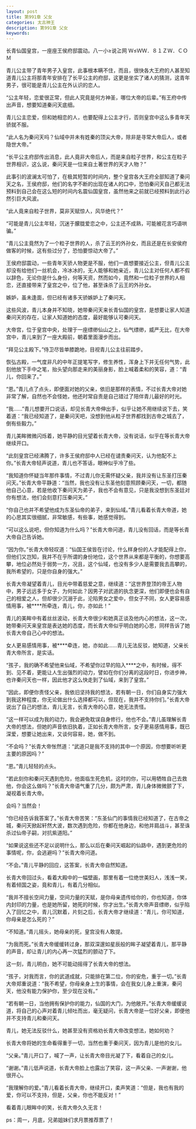 ```yaml
---
layout: post
title: 第991章 父女
categories: 太古神王
description: 第991章 父女
keywords:
---
```


长青仙国皇宫，一座座王侯府邸震动。八一小≥说≧网  Ｗ≤ＷＷ．８１ＺＷ．ＣＯＭ

青儿公主带了青年男子入皇宫，此事根本瞒不住，而且，很快各大王府的人甚至知道青儿公主将那青年安排在了长平公主的府邸，这更是坐实了诸人的猜测，这青年男子，很可能是青儿公主在外认识的恋人。

“公主年轻，恋爱很正常，但此人究竟是何方神圣，哪位大帝的后辈。”有王府中传出声音，想要知道秦问天底细。

青儿公主恋爱，但和她相恋的人，也要配得上公主才行，否则皇宫中这么多青年天骄就不服。

“此人名为秦问天吗？仙域中并未有姓秦的顶尖大帝，除非是寻常大帝后人，或者隐世大帝。”

“长平公主府邸传出消息，此人竟非大帝后人，而是来自粒子世界，和公主在粒子世界相识，这么说，秦问天是一位来自土著世界的天才人物？”

此事引的波澜太可怕了，在极其短暂的时间内，整个皇宫各大王府全部知道了秦问天之名，王侯府邸，他们的名字不断的出现在诸人的口中，恐怕秦问天自己都无法预料到自己会在这么短的时间内名震仙国皇宫，虽然他来之前就已经预料到此行必然引巨大风波。

“此人竟来自粒子世界，莫非天赋惊人，风华绝代？”

“可能是青儿公主年轻，沉迷于朦胧爱恋之中，公主还不成熟，可能被花言巧语哄骗。”

“青儿公主竟然为了一个粒子世界的人，杀了云王的外孙女，而且还是在长安侯府做客的时候，这有些过分了，恐怕要惊动大帝了。”

王侯府邸震动，一些青年天骄人物更是不服，他们一直想要接近公主，但青儿公主却没有给他们一丝机会，冷冰冰的，无人能够和她亲近，青儿公主对任何人都不假以辞色，无论你是什么身份，何等天资，然而如今，竟然和一位粒子世界的人相恋，还直接带来了皇宫之中，位了他，甚至诛杀了云王的外孙女。

嫉妒，虽未逢面，但已经有诸多天骄嫉妒上了秦问天。

这些风波，青儿本身并不知晓，她带秦问天来长青仙国的皇宫，是想要让家人知道秦问天的存在，让家人知道她的态度，最好能够认可秦问天。

大帝宫，位于皇宫中央，处理于一座缥缈仙山之上，仙气缥缈，威严无比，在大帝宫中，青儿来到了一座大殿前，朝着里面漫步而出。

“拜见公主殿下。”侍卫尽皆单膝跪地，目视青儿公主往前踏步。

恢弘古殿，一气度非凡的中年正提笔写字，修生养性，浑身上下并无任何气势，此刻他放下手中之笔，抬头望向那走来的美丽身影，脸上喊着柔和的笑容，道：“青儿，你回来了。”

“恩。”青儿点了点头，即便面对她的父亲，依旧是那样的表情，不过长青大帝对她非常了解，自然也不会怪她，他还时常自责是自己错过了陪伴青儿最好的时光。

“我……”青儿想要开口说话，却见长青大帝伸出手，似乎让她不用继续说下去，笑着道：“我已经知道了，是秦问天吧，没想到他从粒子世界都找到古帝之城去了，倒有些毅力。”

青儿美眸微微闪烁着，她平静的目光望着长青大帝，没有说话，似乎在等长青大帝继续开口。

“此刻皇宫已经沸腾了，许多王侯府邸中人已经在谴责秦问天，认为他配不上你。”长青大帝轻声说道，青儿也不答话，眼神似乎冷了些。

“我知道你怀疑当年那件事情，不过青儿你无需怀疑父亲，我并没有让东圣打压秦问天。”长青大帝平静道：“当然，我也没有让东圣他刻意照顾秦问天，一切，都随他自己心意，若是他收下秦问天为弟子，我也不会有意见，只是我没想到东圣廷对你有想法，他们会刻意打压秦问天。”

“你自己也并不希望他成为东圣仙帝的弟子，来到仙域。”青儿看着长青大帝道，她的心思其实很细腻，非常敏感，有些事，她感觉得到。

“可以这么说吧，但你知道为什么吗？”长青大帝问道，青儿没有回话，而是等长青大帝自己告诉她。

“因为你。”长青大帝轻叹道：“仙国王侯皆在讨论，什么样身份的人才能配得上你，但他们又岂知，我并不在乎所谓的身份地位，这个世界从来都是平衡的，你想要高攀，地位必然处于弱势一方，况且，这个仙域，也没有多少人是需要我去高攀的，我所希望的，只是你自身的强大。”

长青大帝凝望着青儿，目光中带着慈爱之意，继续道：“这世界登顶的帝王人物中，男子远远多于女子，为何如此？因男子对武道的执念更深，他们即便也会有自己的相爱之人，但却很少沉溺于此，沦陷男女之爱中，但女子不同，女人更容易感情用事，被****所牵连，青儿，你，亦如此！”

青儿的美眸中有着丝丝波动，长青大帝很少和她真正谈及他内心的想法，这一次，她带秦问天来皇宫是表达她的态度，而长青大帝似乎明白她的心思，同样告诉了她长青大帝自己心中的想法。

女人更易感情用事，被****牵连，她，亦如此……青儿无法反驳，她知道，父亲长青大帝所言，是实话。

“孩子，我的确不希望他来仙域，不希望你过早的陷入****之中，有时候，得不到、见不着，更能让人生出强烈的动力，譬如在你们分离的这段时日，你进步神，也许秦问天也一样，因此他才这么快走到了仙域，来到了皇宫。”

“因此，即便你责怪父亲，我依旧坚持我的想法，若有朝一日，你们自身实力强大到我这种程度，你无论做出什么选择都可以，但现在，我并不支持你们。”长青大帝说出了自己的想法，青儿无言，长青大帝的心意，她无法责怪。

“这一样可以成为我的动力，我会避免耽误自身修行，他也不会。”青儿虽理解长青大帝的想法，但她的声音依旧执着，正如长青大帝所言，女子更易感情用事，既已深爱，想要让她出来，又谈何容易，她，做不到。

“不会吗？”长青大帝怅然道：“武道只是我不支持的其中一个原因，你想要听听更主要的原因吗？”

“恩。”青儿轻轻的点头。

“若此刻你和秦问天遇到危险，他面临生死危机，这时的你，可以用牺牲自己去救他，你会这么做吗？”长青大帝语气重了几分，颇为严肃，青儿身体微微颤了下，凝视着长青大帝。

会吗？当然会！

“你已经告诉我答案了。”长青大帝苦笑：“东圣仙门的事情我已经知道了，在古帝之城，秦问天掀起轩然大波，数次遇到危险，你都在他身边，和他并肩战斗，甚至诛杀过仙帝子嗣，对抗紫道阳。”

“如果说这些还不足以说明什么，那么以后在秦问天崛起的仙路中，遇到更危险的事情呢，你，会逃避吗？”长青大帝问道。

“不会。”青儿平静的回应，这答案，长青大帝自然知道。

长青大帝回过头，看着大殿中的一幅壁画，那里有着一位绝世美妇人，浅浅一笑，有着倾国之姿，竟和青儿，有着几分相似。

“我并不擅长空间力量，空间力量的天赋，是你母亲遗传给你的，你也知道，你体内封印的力量，也是她所留，她死的时候，你才出生。”长青大帝声音缥缈，似乎陷入了回忆之中，青儿沉默着，片刻之后，长青大帝才继续道：“青儿，你可知道，你母亲是怎么死的？”

“不知道。”青儿摇头，她母亲的死，皇宫没有人敢提。

“为我而死。”长青大帝缓缓转过身，那双深邃如星辰般的眸子凝望着青儿，那平静的声音，却让青儿的内心再一次猛烈的颤动了下。

这一刻，青儿明白，她不可能动摇得了长青大帝的想法。

“孩子，对我而言，你的武道成就，只能排在第二位，你的安危，重于一切。”长青大帝郑重说道：“我不希望，你母亲身上生的事情，会在我女儿身上重演，秦问天，他没有能力保护你，至少现在没有。”

“若有朝一日，当他拥有保护你的能力，仙国的大门，为他敞开。”长青大帝缓缓说道，将自己的心声对着青儿倾吐而出，毫无疑问，长青大帝是一位好父亲，即便他并不支持青儿和秦问天。

青儿，她无法反驳什么，她甚至没有资格劝长青大帝改变想法，她如何劝？

长青大帝将她的生命看得重于一切，当然也重于秦问天，因为青儿是他的女儿。

“父亲。”青儿开口了，喊了一声，让长青大帝目光凝了下，看着自己的女儿。

“谢谢。”青儿低声说道，长青大帝脸上也露出了笑容，这一声父亲、一声谢谢，他很开心。

“我理解你的爱。”青儿看着长青大帝，继续开口，柔声笑道：“但是，我也有我的爱，你可以不支持，但是，父亲，你也不能反对！”

看着青儿眼眸中的笑，长青大帝久久无言！

ps：周一，月底，兄弟姐妹们求月票推荐票了！
